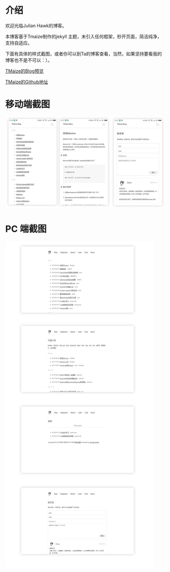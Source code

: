 # 介绍

欢迎光临Julian Hawk的博客。

本博客基于Tmaize制作的jekyll 主题，未引入任何框架，秒开页面，简洁纯净，支持自适应。

下面有具体的样式截图，或者你可以到Ta的博客查看，当然，如果坚持要看我的博客也不是不可以：）。

[TMaize的Blog预览](http://blog.tmaize.net/) 

[TMaize的Github地址](https://github.com/TMaize/tmaize-blog) 


# 移动端截图

![mobile](static/readme/mobile.jpg)

# PC 端截图

![pc](static/readme/pc.jpg)
